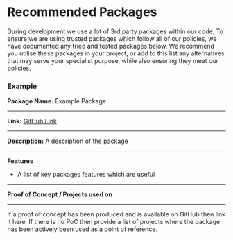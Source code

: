 # Recommended Packages

During development we use a lot of 3rd party packages within our code. To ensure we are using trusted packages which follow all of our policies, we have documented any tried and tested packages below. We recommend you utilise these packages in your project, or add to this list any alternatives that may serve your specialist purpose, while also ensuring they meet our policies.

### Example
**Package Name:** Example Package
___
**Link:** [GitHub Link]()
___
**Description:** A description of the package
___
**Features**
* A list of key packages features which are useful
___
**Proof of Concept / Projects used on**
___
If a proof of concept has been produced and is available on GitHub then link it here. If there is no PoC then provide a list of projects where the package has been actively been used as a point of reference.